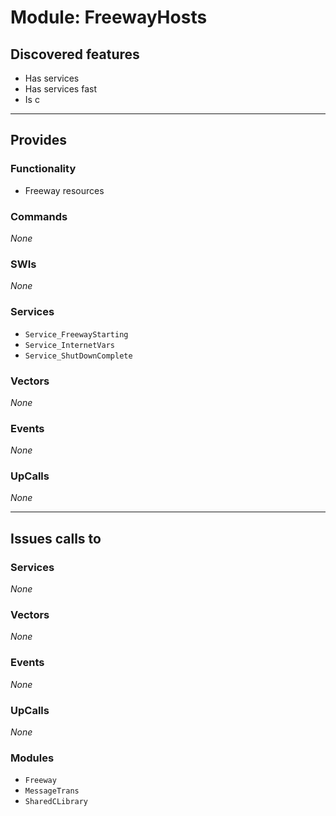 # Module: FreewayHosts

## Discovered features


* Has services
* Has services fast
* Is c

---

## Provides

### Functionality


* Freeway resources

### Commands


*None*


### SWIs


*None*


### Services


* `Service_FreewayStarting`
* `Service_InternetVars`
* `Service_ShutDownComplete`


### Vectors


*None*


### Events


*None*


### UpCalls


*None*


---

## Issues calls to

### Services


*None*


### Vectors


*None*


### Events


*None*


### UpCalls


*None*


### Modules


* `Freeway`
* `MessageTrans`
* `SharedCLibrary`



